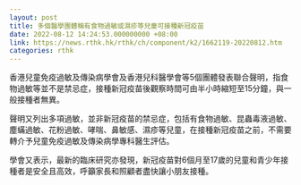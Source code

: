 ```yaml
---
layout: post
title: 多個醫學團體稱有食物過敏或濕疹等兒童可接種新冠疫苗
date: 2022-08-12 14:24:53.000000000 +08:00
link: https://news.rthk.hk/rthk/ch/component/k2/1662119-20220812.htm
categories: rthk
---
```


香港兒童免疫過敏及傳染病學會及香港兒科醫學會等5個團體發表聯合聲明，指食物過敏等並不是禁忌症，接種新冠疫苗後觀察時間可由半小時縮短至15分鐘，與一般接種者無異。

聲明又列出多項過敏，並非新冠疫苗的禁忌症，包括有食物過敏、昆蟲毒液過敏、塵蟎過敏、花粉過敏、哮喘、鼻敏感、濕疹等兒童，在接種新冠疫苗之前，不需要轉介予兒童免疫過敏及傳染病學專科醫生評估。

學會又表示，最新的臨床研究亦發現，新冠疫苗對6個月至17歲的兒童和青少年接種者是安全且高效，呼籲家長和照顧者盡快讓小朋友接種。
